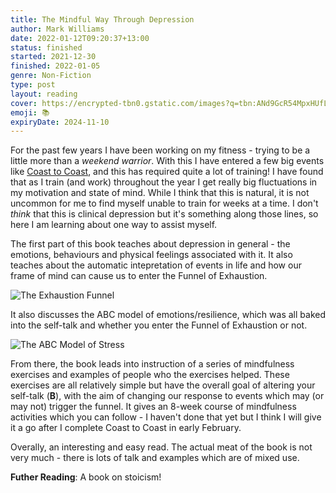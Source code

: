```yaml
---
title: The Mindful Way Through Depression
author: Mark Williams
date: 2022-01-12T09:20:37+13:00
status: finished
started: 2021-12-30
finished: 2022-01-05
genre: Non-Fiction
type: post
layout: reading
cover: https://encrypted-tbn0.gstatic.com/images?q=tbn:ANd9GcR54MpxHUfLlnnfUQ-nGTFbS2EEOtadu7LN1g&usqp=CAU
emoji: 📚
expiryDate: 2024-11-10
---
```


For the past few years I have been working on my fitness - trying to be a little more than a _weekend warrior_. With this I have entered a few big events like [Coast to Coast](https://www.coasttocoast.co.nz/), and this has required quite a lot of training! I have found that as I train (and work) throughout the year I get really big fluctuations in my motivation and state of mind. While I think that this is natural, it is not uncommon for me to find myself unable to train for weeks at a time. I don't _think_ that this is clinical depression but it's something along those lines, so here I am learning about one way to assist myself.

The first part of this book teaches about depression in general - the emotions, behaviours and physical feelings associated with it. It also teaches about the automatic intepretation of events in life and how our frame of mind can cause us to enter the Funnel of Exhaustion.

![The Exhaustion Funnel](https://i.redd.it/zw2edbwht4i61.png)

It also discusses the ABC model of emotions/resilience, which was all baked into the self-talk and whether you enter the Funnel of Exhaustion or not.

![The ABC Model of Stress](https://secureservercdn.net/160.153.137.99/9h6.c79.myftpupload.com/wp-content/uploads/2019/04/ABC-model-of-stress.png)

From there, the book leads into instruction of a series of mindfulness exercises and examples of people who the exercises helped. These exercises are all relatively simple but have the overall goal of altering your self-talk (__B__), with the aim of changing our response to events which may (or may not) trigger the funnel. It gives an 8-week course of mindfulness activities which you can follow - I haven't done that yet but I think I will give it a go after I complete Coast to Coast in early February.

Overally, an interesting and easy read. The actual meat of the book is not very much - there is lots of talk and examples which are of mixed use.

__Futher Reading__: A book on stoicism!